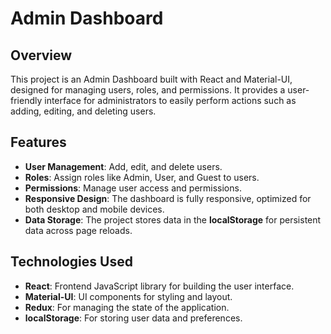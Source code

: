 # Admin Dashboard

## Overview

This project is an Admin Dashboard built with React and Material-UI, designed for managing users, roles, and permissions. It provides a user-friendly interface for administrators to easily perform actions such as adding, editing, and deleting users.

## Features

- **User Management**: Add, edit, and delete users.
- **Roles**: Assign roles like Admin, User, and Guest to users.
- **Permissions**: Manage user access and permissions.
- **Responsive Design**: The dashboard is fully responsive, optimized for both desktop and mobile devices.
- **Data Storage**: The project stores data in the **localStorage** for persistent data across page reloads.

## Technologies Used

- **React**: Frontend JavaScript library for building the user interface.
- **Material-UI**: UI components for styling and layout.
- **Redux**: For managing the state of the application.
- **localStorage**: For storing user data and preferences.
